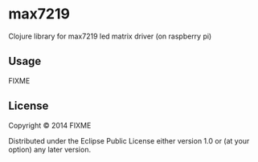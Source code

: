 # max7219

Clojure library for max7219 led matrix driver (on raspberry pi)

## Usage

FIXME

## License

Copyright © 2014 FIXME

Distributed under the Eclipse Public License either version 1.0 or (at
your option) any later version.
